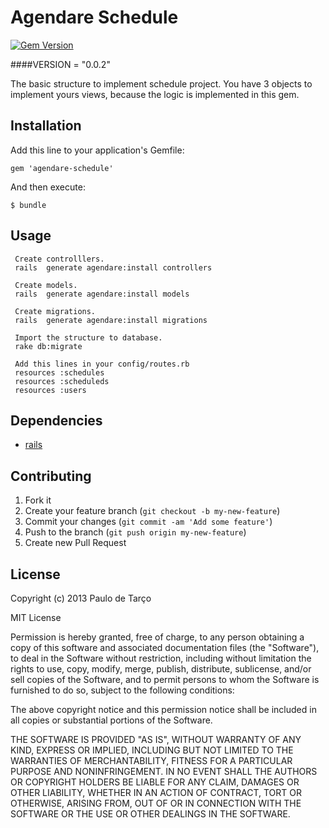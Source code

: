 # Agendare Schedule
[![Gem Version](https://badge.fury.io/rb/agendare-schedule.png)](http://badge.fury.io/rb/agendare-schedule)

####VERSION = "0.0.2"

The basic structure to implement schedule project. You have 3 objects to implement yours views, because the logic is implemented in this gem.

## Installation

Add this line to your application's Gemfile:

    gem 'agendare-schedule'

And then execute:

    $ bundle

## Usage
	 
	 Create controlllers.
     rails  generate agendare:install controllers
     
     Create models.
     rails  generate agendare:install models
     
     Create migrations.
     rails  generate agendare:install migrations
     
     Import the structure to database.
     rake db:migrate
     
     Add this lines in your config/routes.rb
	 resources :schedules
	 resources :scheduleds
	 resources :users 
 

## Dependencies

<ul>
<li><a href="https://rubygems.org/gems/rails">rails</a></li>
</ul>


## Contributing

1. Fork it
2. Create your feature branch (`git checkout -b my-new-feature`)
3. Commit your changes (`git commit -am 'Add some feature'`)
4. Push to the branch (`git push origin my-new-feature`)
5. Create new Pull Request

## License

Copyright (c) 2013 Paulo de Tarço

MIT License

Permission is hereby granted, free of charge, to any person obtaining
a copy of this software and associated documentation files (the
"Software"), to deal in the Software without restriction, including
without limitation the rights to use, copy, modify, merge, publish,
distribute, sublicense, and/or sell copies of the Software, and to
permit persons to whom the Software is furnished to do so, subject to
the following conditions:

The above copyright notice and this permission notice shall be
included in all copies or substantial portions of the Software.

THE SOFTWARE IS PROVIDED "AS IS", WITHOUT WARRANTY OF ANY KIND,
EXPRESS OR IMPLIED, INCLUDING BUT NOT LIMITED TO THE WARRANTIES OF
MERCHANTABILITY, FITNESS FOR A PARTICULAR PURPOSE AND
NONINFRINGEMENT. IN NO EVENT SHALL THE AUTHORS OR COPYRIGHT HOLDERS BE
LIABLE FOR ANY CLAIM, DAMAGES OR OTHER LIABILITY, WHETHER IN AN ACTION
OF CONTRACT, TORT OR OTHERWISE, ARISING FROM, OUT OF OR IN CONNECTION
WITH THE SOFTWARE OR THE USE OR OTHER DEALINGS IN THE SOFTWARE.
